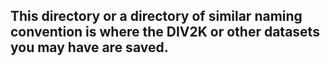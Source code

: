 ## This directory or a directory of similar naming convention is where the DIV2K or other datasets you may have are saved.
